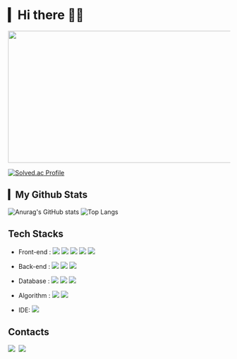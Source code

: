 # ▎Hi there 👋👋

<p align='center'>

<a href="https://github.com/devxb/gitanimals">
  <a href="https://github.com/devxb/gitanimals">
<img
  src="https://render.gitanimals.org/farms/VYWL"
  width="600"
  height="300"
/>
</a>
</a>
    
[![Solved.ac Profile](http://mazassumnida.wtf/api/v2/generate_badge?boj=dksu40)](https://solved.ac/dksu40/)
</p>





## ▎My Github Stats
![Anurag's GitHub stats](https://github-readme-stats-sand-six-91.vercel.app/api?username=VYWL&show_icons=true&count_private=true&line_height=24&theme=material-palenight&hide=stars)
![Top Langs](https://github-readme-stats.vercel.app/api/top-langs/?username=VYWL&layout=compact&theme=material-palenight)
<!-- ![willianrod's wakatime stats](https://github-readme-stats.vercel.app/api/wakatime?username=BoYeonJang&layout=compact&theme=material-palenight) -->

## Tech Stacks
- Front-end : <span><img src="https://img.shields.io/badge/HTML-e34f26?style=flat&logo=html5&logoColor=white"/></span>
<span><img src="https://img.shields.io/badge/CSS-1572b6?style=flat&logo=css3&logoColor=white"/></span>
<span><img src="https://img.shields.io/badge/JavaScript-F7DF1E?style=flat&logo=JavaScript&logoColor=white"/></span>
<span><img src="https://img.shields.io/badge/React-61dafb?style=flat&logo=react&logoColor=white"/></span>
<span><img src="https://img.shields.io/badge/Sass-cc6699?style=flat&logo=sass&logoColor=white"/></span><br/>
- Back-end : <img src="https://img.shields.io/badge/Node.js-339933?style=flat-square&logo=Node.js&logoColor=white&style=flat"/></a>
<span><img src="https://img.shields.io/badge/express.js-%23404d59.svg?style=for-the-badge&logo=express&logoColor=%2361DAFB&style=flat"/></span>
<span><img src="https://img.shields.io/badge/DJANGO-REST-ff1709?style=for-the-badge&logo=django&logoColor=white&color=ff1709&labelColor=gray&style=flat"/></span>

- Database : <span><img src="https://img.shields.io/badge/MySQL-4479A1?style=flat&logo=MySQL&logoColor=white"/></span>
<img src="https://img.shields.io/badge/MongoDB-47A248?style=flat-square&logo=MongoDB&logoColor=white&style=flat"/></a>
<span><img src="https://img.shields.io/badge/Oracle-F80000?style=flat&logo=Oracle&logoColor=white"/></span><br/>
- Algorithm : <span><img src="https://img.shields.io/badge/c++-00599C?style=flat-square&logo=c%2B%2B&logoColor=white&style=flat"/></span>
<span><img src="https://img.shields.io/badge/Python-3776AB?style=for-the-badge&logo=python&logoColor=white&style=flat"/></span>

- IDE: <span><img src="https://img.shields.io/badge/Visual%20Studio%20Code-0078d7.svg?style=for-the-badge&logo=visual-studio-code&logoColor=white&style=flat"/></span>

## Contacts 
<p align='start'>
  <a href="https://www.instagram.com/_vy.vvl/"><img src="https://img.shields.io/badge/Instagram-E4405F?style=flat-square&logo=Instagram&logoColor=white&link=https://www.instagram.com/_vy.vvl/"/></a>&nbsp
  <a href="mailto:dksu40@gmail.com" target="_blank">
    <img src="https://img.shields.io/badge/Gmail-d14836?style=flat-square&logo=Gmail&logoColor=white"/>
  </a>
</p>

